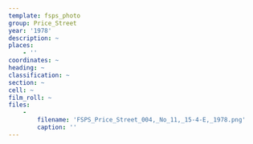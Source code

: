 ```yaml
---
template: fsps_photo
group: Price_Street
year: '1978'
description: ~
places:
    - ''
coordinates: ~
heading: ~
classification: ~
section: ~
cell: ~
film_roll: ~
files:
    -
        filename: 'FSPS_Price_Street_004,_No_11,_15-4-E,_1978.png'
        caption: ''
---
```

